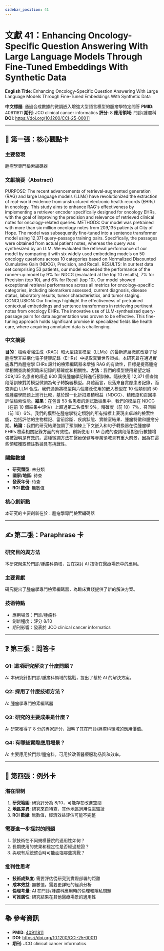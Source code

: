 ```yaml
---
sidebar_position: 41
---
```


# 文獻 41：Enhancing Oncology-Specific Question Answering With Large Language Models Through Fine-Tuned Embeddings With Synthetic Data

**English Title**: Enhancing Oncology-Specific Question Answering With Large Language Models Through Fine-Tuned Embeddings With Synthetic Data

**中文標題**: 通過合成數據的微調嵌入增強大型語言模型的腫瘤學特定問答
**PMID**: 40911811
**期刊**: JCO clinical cancer informatics
**評分**: 8
**應用領域**: 門診/腫瘤科
**DOI**: https://doi.org/10.1200/CCI-25-00011

---

## 📌 第一張：核心觀點卡

### 主要發現
腫瘤學專門檢索編碼器

### 文獻摘要（Abstract）
PURPOSE: The recent advancements of retrieval-augmented generation (RAG) and large language models (LLMs) have revolutionized the extraction of real-world evidence from unstructured electronic health records (EHRs) in oncology. This study aims to enhance RAG's effectiveness by implementing a retriever encoder specifically designed for oncology EHRs, with the goal of improving the precision and relevance of retrieved clinical notes for oncology-related queries. METHODS: Our model was pretrained with more than six million oncology notes from 209,135 patients at City of Hope. The model was subsequently fine-tuned into a sentence transformer model using 12,371 query-passage training pairs. Specifically, the passages were obtained from actual patient notes, whereas the query was synthesized by an LLM. We evaluated the retrieval performance of our model by comparing it with six widely used embedding models on 50 oncology questions across 10 categories based on Normalized Discounted Cumulative Gain (NDCG), Precision, and Recall. RESULTS: In our test data set comprising 53 patients, our model exceeded the performance of the runner-up model by 9% for NDCG (evaluated at the top 10 results), 7% for Precision (top 10), and 6% for Recall (top 10). Our model showed exceptional retrieval performance across all metrics for oncology-specific categories, including biomarkers assessed, current diagnosis, disease status, laboratory results, tumor characteristics, and tumor staging. CONCLUSION: Our findings highlight the effectiveness of pretrained contextual embeddings and sentence transformers in retrieving pertinent notes from oncology EHRs. The innovative use of LLM-synthesized query-passage pairs for data augmentation was proven to be effective. This fine-tuning approach holds significant promise in specialized fields like health care, where acquiring annotated data is challenging.

### 中文摘要
**目的**：檢索增強生成（RAG）和大型語言模型（LLMs）的最新進展徹底改變了從腫瘤學非結構化電子健康記錄（EHRs）中提取真實世界證據。本研究旨在通過實施專門為腫瘤學 EHRs 設計的檢索編碼器來增強 RAG 的有效性，目標是提高腫瘤學相關查詢檢索臨床記錄的精確度和相關性。**方法**：我們的模型使用希望之城 209,135 名患者的超過 600 萬份腫瘤學記錄進行預訓練。隨後使用 12,371 個查詢段落訓練對將模型微調為句子轉換器模型。具體而言，段落來自實際患者記錄，而查詢由 LLM 合成。我們通過將模型與六個廣泛使用的嵌入模型在 10 個類別的 50 個腫瘤學問題上進行比較，基於歸一化折扣累積增益（NDCG）、精確度和召回率評估檢索性能。**結果**：在包含 53 名患者的測試數據集中，我們的模型在 NDCG（在前 10 個結果中評估）上超過第二名模型 9%，精確度（前 10）7%，召回率（前 10）6%。我們的模型在腫瘤學特定類別的所有指標上表現出卓越的檢索性能，包括評估的生物標記、當前診斷、疾病狀態、實驗室結果、腫瘤特徵和腫瘤分期。**結論**：我們的研究結果強調了預訓練上下文嵌入和句子轉換器在從腫瘤學 EHRs 檢索相關記錄方面的有效性。創新使用 LLM 合成的查詢段落對進行數據增強被證明是有效的。這種微調方法在醫療保健等專業領域具有重大前景，因為在這些領域獲取標註數據具有挑戰性。

### 關鍵數據
- **研究類型**: 未分類
- **國家/地區**: 待查
- **發表年份**: 待查
- **ROI 數值**: 無數值

### 核心創新點
本研究的主要創新在於：腫瘤學專門檢索編碼器

---

## ✍️ 第二張：Paraphrase 卡

### 研究目的與方法
本研究聚焦於門診/腫瘤科領域，旨在探討 AI 技術在醫療場景中的應用。

### 主要貢獻
研究提出了腫瘤學專門檢索編碼器，為臨床實踐提供了新的解決方案。

### 技術特點
- 應用場景：門診/腫瘤科
- 創新程度：評分 8/10
- 期刊影響：發表於 JCO clinical cancer informatics

---

## ❓ 第三張：問答卡

### Q1: 這項研究解決了什麼問題？
A: 本研究針對門診/腫瘤科領域的挑戰，提出了基於 AI 的解決方案。

### Q2: 採用了什麼技術方法？
A: 腫瘤學專門檢索編碼器

### Q3: 研究的主要成果是什麼？
A: 研究獲得了 8 分的專家評分，證明了其在門診/腫瘤科領域的應用價值。

### Q4: 有哪些實際應用場景？
A: 主要應用於門診/腫瘤科，可用於改善醫療服務品質和效率。

---

## 🤔 第四張：例外卡

### 潛在限制
1. **研究範圍**: 研究評分為 8/10，可能存在改進空間
2. **地區差異**: 研究來自待查，其他地區適用性需驗證
3. **ROI 數據**: 無數值，經濟效益評估可能不完整

### 需要進一步探討的問題
1. 該技術在不同規模醫院的適用性如何？
2. 長期使用的效果和穩定性是否經過驗證？
3. 與現有系統整合時可能面臨哪些挑戰？

### 批判性思考
- **技術成熟度**: 需要評估從研究到實際部署的距離
- **成本效益**: 無數值，需要更詳細的經濟分析
- **倫理考量**: AI 在門診/腫瘤科應用時的倫理和隱私問題
- **可推廣性**: 研究結果在其他醫療場景的適用性

---

## 📚 參考資訊
- **PMID**: [40911811](https://pubmed.ncbi.nlm.nih.gov/40911811/)
- **DOI**: https://doi.org/10.1200/CCI-25-00011
- **期刊**: JCO clinical cancer informatics
